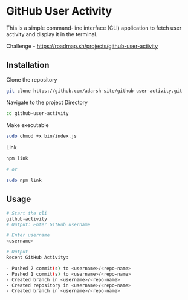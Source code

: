 # GitHub User Activity

This is a simple command-line interface (CLI) application to fetch user activity and display it in the terminal.

Challenge - https://roadmap.sh/projects/github-user-activity

## Installation

Clone the repository

```bash
git clone https://github.com/adarsh-site/github-user-activity.git
```

Navigate to the project Directory

```bash
cd github-user-activity
```

Make executable

```bash
sudo chmod +x bin/index.js
```

Link

```bash
npm link

# or

sudo npm link
```

## Usage

```bash
# Start the cli
github-activity
# Output: Enter GitHub username

# Enter username
<username>

# Output
Recent GitHub Activity:

- Pushed 7 commit(s) to <username>/<repo-name>
- Pushed 1 commit(s) to <username>/<repo-name>
- Created branch in <username>/<repo-name>
- Created repository in <username>/<repo-name>
- Created branch in <username>/<repo-name>

```
